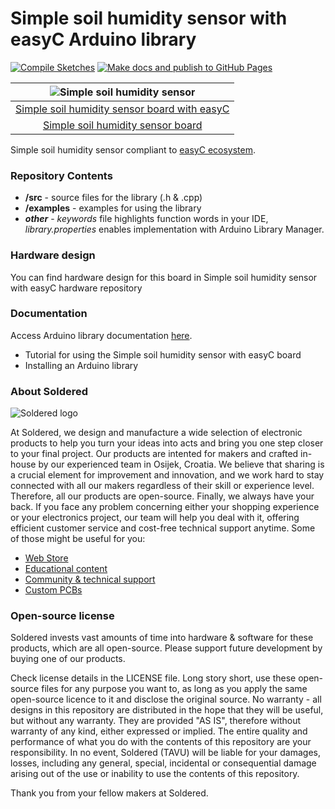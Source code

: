 # Simple soil humidity sensor with easyC Arduino library

[![Compile Sketches](http://github-actions.40ants.com/e-radionicacom/Soldered-Simple-Soil-Humidity-Sensor-Arduino-Library/matrix.svg?branch=dev&only=Compile%20Sketches)](https://github.com/e-radionicacom/Soldered-Simple-Soil-Humidity-Sensor-Arduino-Library/actions/workflows/compile_test.yml)
[![Make docs and publish to GitHub Pages](https://github.com/e-radionicacom/Soldered-Simple-Soil-Humidity-Sensor-Arduino-Library/actions/workflows/make_docs.yml/badge.svg?branch=dev)](https://github.com/e-radionicacom/Soldered-Simple-Soil-Humidity-Sensor-Arduino-Library/actions/workflows/make_docs.yml)

| ![Simple soil humidity sensor](https://upload.wikimedia.org/wikipedia/commons/8/8f/Example_image.svg) |
| :---------------------------------------------------------------------------------------------: |
| [Simple soil humidity sensor board with easyC](https://www.solde.red/333040)                                                            |
| [Simple soil humidity sensor board](https://www.solde.red/333075)                                                            |

Simple soil humidity sensor compliant to [easyC ecosystem](https://www.soldered.com/easyC). 

### Repository Contents
- **/src** - source files for the library (.h & .cpp)
- **/examples** - examples for using the library
- ***other*** - *keywords* file highlights function words in your IDE, *library.properties* enables implementation with Arduino Library Manager.

### Hardware design
You can find hardware design for this board in Simple soil humidity sensor with easyC hardware repository

### Documentation

Access Arduino library documentation [here](https://e-radionicacom.github.io/Soldered-Simple-Soil-Humidity-Sensor-Arduino-Library/).

- Tutorial for using the Simple soil humidity sensor with easyC board
- Installing an Arduino library

### About Soldered
![Soldered logo](https://raw.githubusercontent.com/e-radionicacom/Soldered-Simple-Soil-Humidity-Sensor-Arduino-Library/dev/extras/Logo%20horizontal-2.svg)

At Soldered, we design and manufacture a wide selection of electronic products to help you turn your ideas into acts and bring you one step closer to your final project. Our products are intented for makers and crafted in-house by our experienced team in Osijek, Croatia. We believe that sharing is a crucial element for improvement and innovation, and we work hard to stay connected with all our makers regardless of their skill or experience level. Therefore, all our products are open-source. Finally, we always have your back. If you face any problem concerning either your shopping experience or your electronics project, our team will help you deal with it, offering efficient customer service and cost-free technical support anytime. Some of those might be useful for you:

- [Web Store](https://www.soldered.com)
- [Educational content](https://learn.soldered.com)
- [Community & technical support](https://community.soldered.com)
- [Custom PCBs](https://pcb.soldered.com)

### Open-source license
Soldered invests vast amounts of time into hardware & software for these products, which are all open-source. Please support future development by buying one of our products. 

Check license details in the LICENSE file. Long story short, use these open-source files for any purpose you want to, as long as you apply the same open-source licence to it and disclose the original source. No warranty - all designs in this repository are distributed in the hope that they will be useful, but without any warranty. They are provided "AS IS", therefore without warranty of any kind, either expressed or implied. The entire quality and performance of what you do with the contents of this repository are your responsibility. In no event, Soldered (TAVU) will be liable for your damages, losses, including any general, special, incidental or consequential damage arising out of the use or inability to use the contents of this repository. 

Thank you from your fellow makers at Soldered.

